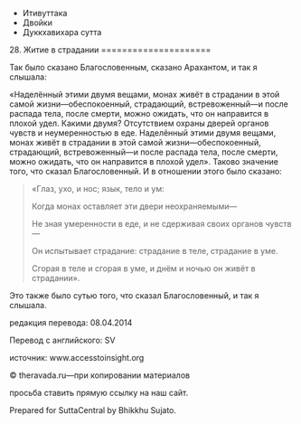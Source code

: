 









* Итивуттака
* Двойки
* Дуккхавихара сутта


28\. Житие в страдании
\=\=\=\=\=\=\=\=\=\=\=\=\=\=\=\=\=\=\=\=\=



Так было сказано Благословенным, сказано Арахантом, и так я слышала:


«Наделённый этими двумя вещами, монах живёт в страдании в этой самой жизни—обеспокоенный, страдающий, встревоженный—и после распада тела, после смерти, можно ожидать, что он направится в плохой удел\. Какими двумя? Отсутствием охраны дверей органов чувств и неумеренностью в еде\. Наделённый этими двумя вещами, монах живёт в страдании в этой самой жизни—обеспокоенный, страдающий, встревоженный—и после распада тела, после смерти, можно ожидать, что он направится в плохой удел»\. Таково значение того, что сказал Благословенный\. И в отношении этого было сказано:



> «Глаз, ухо, и нос; язык, тело и ум:  
> 
> Когда монах оставляет эти двери неохраняемыми—  
> 
> Не зная умеренности в еде, и не сдерживая своих органов чувств—  
> 
> Он испытывает страдание: страдание в теле, страдание в уме\.  
> 
> Сгорая в теле и сгорая в уме, и днём и ночью он живёт в страдании»\.


Это также было сутью того, что сказал Благословенный, и так я слышала\.



редакция перевода: 08\.04\.2014


Перевод с английского: SV


источник: www\.accesstoinsight\.org


© theravada\.ru—при копировании материалов


просьба ставить прямую ссылку на наш сайт\.


Prepared for SuttaCentral by Bhikkhu Sujato\.






